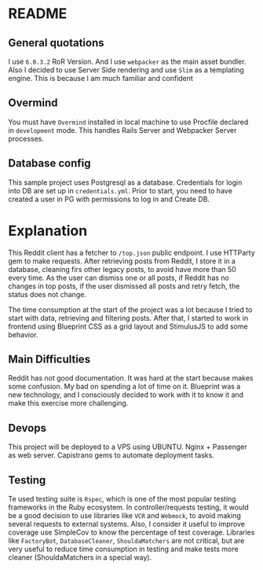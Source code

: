 # README

## General quotations
I use `6.0.3.2` RoR Version. And I use `webpacker` as the main asset bundler.
Also I decided to use Server Side rendering and use `Slim` as a templating engine. This is because I am much familiar and confident

## Overmind
You must have `Overmind` installed in local machine to use Procfile declared in `development` mode.
This handles Rails Server and Webpacker Server processes.

## Database config
This sample project uses Postgresql as a database.
Credentials for login into DB are set up in `credentials.yml`. Prior to start, you need to have created a user in PG with permissions to log in and Create DB.


# Explanation
This Reddit client has a fetcher to `/top.json` public endpoint.
I use HTTParty gem to make requests.
After retrieving posts from Reddit, I store it in a database, cleaning firs other legacy posts, to avoid have more than 50 every time.
As the user can dismiss one or all posts, if Reddit has no changes in top posts, if the user dismissed all posts and retry fetch, the status does not change.

The time consumption at the start of the project was a lot because I tried to start with data, retrieving and filtering posts.
After that, I started to work in frontend using Blueprint CSS as a grid layout and StimulusJS to add some behavior.

## Main Difficulties
Reddit has not good documentation. It was hard at the start because makes some confusion. My bad on spending a lot of time on it.
Blueprint was a new technology, and I consciously decided to work with it to know it and make this exercise more challenging.

## Devops
This project will be deployed to a VPS using UBUNTU.
Nginx + Passenger as web server.
Capistrano gems to automate deployment tasks.

## Testing
Te used testing suite is `Rspec`, which is one of the most popular testing frameworks in the Ruby ecosystem.
In controller/requests testing, it would be a good decision to use libraries like `VCR` and `Webmock`, to avoid making several requests to external systems.
Also, I consider it useful to improve coverage use SimpleCov to know the percentage of test coverage.
Libraries like `FactoryBot`, `DatabaseCleaner`, `ShouldaMatchers` are not critical, but are very useful to reduce time consumption in testing and make tests more cleaner (ShouldaMatchers in a special way).
